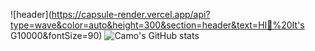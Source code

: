 
![header](https://capsule-render.vercel.app/api?type=wave&color=auto&height=300&section=header&text=HI👋%20It's G10000&fontSize=90)
![Camo's GitHub stats](https://github-readme-stats.vercel.app/api?username=Camof1ow&theme=transparent&show_icons=true)
<!--
**Camof1ow/Camof1ow** is a ✨ _special_ ✨ repository because its `README.md` (this file) appears on your GitHub profile.

Here are some ideas to get you started:

- 🔭 I’m currently working on ...
- 🌱 I’m currently learning ...
- 👯 I’m looking to collaborate on ...
- 🤔 I’m looking for help with ...
- 💬 Ask me about ...
- 📫 How to reach me: ...
- 😄 Pronouns: ...
- ⚡ Fun fact: ...
-->
